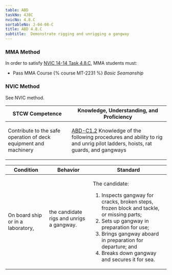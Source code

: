 ```yaml
---
table: ABD
taskNo: 4J8C
nvicNo: 4.8.C 
sortableNo: J-04-08-C
title: ABD 4.8.C 
subtitle:  Demonstrate rigging and unrigging a gangway
---
```



### MMA Method

In order to satisfy  [NVIC 14-14  Task  4.8.C]({{site.baseurl}}/assets/images/nvic-14-14.pdf), MMA students must:

* Pass MMA Course {% course MT-2231 %}  *Basic Seamanship*


### NVIC Method

<a onclick="togglevisibility('nvic_methods')" >See NVIC method.</a>

<div id='nvic_methods' class='hide'>

<table>
<thead>
<tr>
<th class='forty'> STCW Competence </th>
<th class='sixty'> Knowledge, Understanding, and Proficiency </th>
</tr>
</thead>




<tbody>
<tr><td markdown='1'>

Contribute to the safe operation of deck equipment and machinery

</td><td markdown='1'>

[ABD-C1.2]({{site.baseurl}}/tables/25.html#ABD-C1.2) Knowledge of the following procedures and ability to rig and unrig pilot ladders, hoists, rat guards, and gangways

</td></tr>


</tbody>
</table>


<table>
<thead>
<tr><th class='twenty'>  Condition </th><th class='twenty'> Behavior </th><th  class='sixty'>Standard </th></tr>
</thead>
<tbody >



<tr><td markdown='1'>

On board ship or in a laboratory,

</td><td markdown='1'>

the candidate rigs and unrigs a gangway.

<br>

<div class="tooltip">
<span class="tooltiptext">
</span>
</div>


</td><td markdown='1'>

The candidate:

1. Inspects gangway for cracks, broken steps, frozen block and tackle, or missing parts;
2. Sets up gangway in preparation for use;
3. Brings gangway aboard in preparation for departure; and
4. Breaks down gangway and secures it for sea. 

</td></tr>
</tbody>
</table>
</div>

